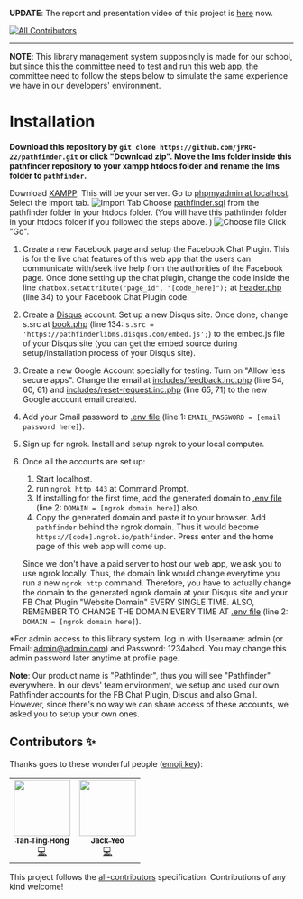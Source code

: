 **UPDATE**: The report and presentation video of this project is [here](https://jPRO-22.github.io/pathfinder/report-and-video.html) now. 
<!-- ALL-CONTRIBUTORS-BADGE:START - Do not remove or modify this section -->
[![All Contributors](https://img.shields.io/badge/all_contributors-2-orange.svg?style=flat-square)](#contributors-)
<!-- ALL-CONTRIBUTORS-BADGE:END -->

<hr>

**NOTE**: This library management system supposingly is made for our school, but since this the committee need to test and run this web app, the committee need to follow the steps below to simulate the same experience we have in our developers' environment. 

# Installation

**Download this repository by ```git clone https://github.com/jPRO-22/pathfinder.git``` or click "Download zip". Move the lms folder inside this pathfinder repository to your xampp htdocs folder and rename the lms folder to ```pathfinder```.**

Download [XAMPP](https://www.apachefriends.org/index.html). This will be your server.
Go to [phpmyadmin at localhost](http://localhost/phpmyadmin/). Select the import tab.
![Import Tab](https://github.com/jPRO-22/pathfinder/blob/main/readme-imgs/phpmyadmin-import-tab.jpg?raw=true)
Choose [pathfinder.sql](https://github.com/jPRO-22/pathfinder/blob/main/lms/pathfinder.sql) from the pathfinder folder in your htdocs folder. (You will have this pathfinder folder in your htdocs folder if you followed the steps above. )
![Choose file](https://github.com/jPRO-22/pathfinder/blob/main/readme-imgs/phpmyadmin-import-choose-file.jpg?raw=true)
Click "Go". 

1. Create a new Facebook page and setup the Facebook Chat Plugin. This is for the live chat features of this web app that the users can communicate with/seek live help from the authorities of the Facebook page. Once done setting up the chat plugin, change the code inside the line ```chatbox.setAttribute("page_id", "[code_here]");``` at [header.php](https://github.com/jPRO-22/pathfinder/blob/main/lms/header.php) (line 34) to your Facebook Chat Plugin code. 
2. Create a [Disqus](https://disqus.com/) account. Set up a new Disqus site. Once done, change s.src at [book.php](https://github.com/jPRO-22/pathfinder/blob/main/lms/book.php) (line 134: ```s.src = 'https://pathfinderlibms.disqus.com/embed.js';```) to the embed.js file of your Disqus site (you can get the embed source during setup/installation process of your Disqus site). 
3. Create a new Google Account specially for testing. Turn on "Allow less secure apps". Change the email at [includes/feedback.inc.php](https://github.com/jPRO-22/pathfinder/blob/main/lms/includes/feedback.inc.php) (line 54, 60, 61) and [includes/reset-request.inc.php](https://github.com/jPRO-22/pathfinder/blob/main/lms/includes/reset-request.inc.php) (line 65, 71) to the new Google account email created. 
4. Add your Gmail password to [.env file](https://github.com/jPRO-22/pathfinder/blob/main/lms/.env) (line 1: ```EMAIL_PASSWORD = [email password here]```). 
5. Sign up for ngrok. Install and setup ngrok to your local computer. 
6. Once all the accounts are set up: 
    1. Start localhost. 
    2. run ```ngrok http 443``` at Command Prompt. 
    3. If installing for the first time, add the generated domain to [.env file](https://github.com/jPRO-22/pathfinder/blob/main/lms/.env) (line 2: ```DOMAIN = [ngrok domain here]```) also. 
    4. Copy the generated domain and paste it to your browser. Add ```pathfinder``` behind the ngrok domain. Thus it would become ```https://[code].ngrok.io/pathfinder```. Press enter and the home page of this web app will come up. 
    
    Since we don't have a paid server to host our web app, we ask you to use ngrok locally. Thus, the domain link would change everytime you run a new ```ngrok http``` command. Therefore, you have to actually change the domain to the generated ngrok domain at your Disqus site and your FB Chat Plugin "Website Domain" EVERY SINGLE TIME. 
    ALSO, REMEMBER TO CHANGE THE DOMAIN EVERY TIME AT [.env file](https://github.com/jPRO-22/pathfinder/blob/main/lms/.env) (line 2: ```DOMAIN = [ngrok domain here]```). 

*For admin access to this library system, log in with Username: admin (or Email: admin@admin.com) and Password: 1234abcd. You may change this admin password later anytime at profile page. 

**Note**: Our product name is "Pathfinder", thus you will see "Pathfinder" everywhere. In our devs' team environment, we setup and used our own Pathfinder accounts for the FB Chat Plugin, Disqus and also Gmail. However, since there's no way we can share access of these accounts, we asked you to setup your own ones. 

## Contributors ✨

Thanks goes to these wonderful people ([emoji key](https://allcontributors.org/docs/en/emoji-key)):

<!-- ALL-CONTRIBUTORS-LIST:START - Do not remove or modify this section -->
<!-- prettier-ignore-start -->
<!-- markdownlint-disable -->
<table>
  <tr>
    <td align="center"><a href="https://github.com/TheLoneGuy"><img src="https://avatars.githubusercontent.com/u/87025141?v=4?s=100" width="100px;" alt=""/><br /><sub><b>Tan Ting Hong</b></sub></a><br /><a href="https://github.com/jPRO-22/pathfinder/commits?author=TheLoneGuy" title="Code">💻</a></td>
    <td align="center"><a href="https://github.com/jPRO-22"><img src="https://avatars.githubusercontent.com/u/76772354?v=4?s=100" width="100px;" alt=""/><br /><sub><b>Jack Yeo</b></sub></a><br /><a href="https://github.com/jPRO-22/pathfinder/commits?author=jPRO-22" title="Code">💻</a></td>
  </tr>
</table>

<!-- markdownlint-restore -->
<!-- prettier-ignore-end -->

<!-- ALL-CONTRIBUTORS-LIST:END -->

This project follows the [all-contributors](https://github.com/all-contributors/all-contributors) specification. Contributions of any kind welcome!